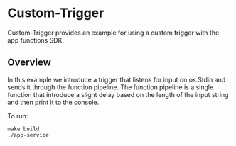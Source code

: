 # Custom-Trigger

Custom-Trigger provides an example for using a custom trigger with the app functions SDK.

## Overview

In this example we introduce a trigger that listens for input on os.Stdin and sends it through the function pipeline.  The function pipeline is a single function that introduce a slight delay based on the length of the input string and then print it to the console.

To run:

```
make build
./app-service
```

